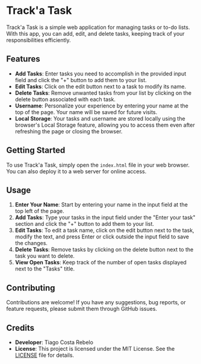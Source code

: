# Track'a Task

Track'a Task is a simple web application for managing tasks or to-do lists. With this app, you can add, edit, and delete tasks, keeping track of your responsibilities efficiently.

## Features

- **Add Tasks**: Enter tasks you need to accomplish in the provided input field and click the "+" button to add them to your list.
- **Edit Tasks**: Click on the edit button next to a task to modify its name.
- **Delete Tasks**: Remove unwanted tasks from your list by clicking on the delete button associated with each task.
- **Username**: Personalize your experience by entering your name at the top of the page. Your name will be saved for future visits.
- **Local Storage**: Your tasks and username are stored locally using the browser's Local Storage feature, allowing you to access them even after refreshing the page or closing the browser.

## Getting Started

To use Track'a Task, simply open the `index.html` file in your web browser. You can also deploy it to a web server for online access.

## Usage

1. **Enter Your Name**: Start by entering your name in the input field at the top left of the page.
2. **Add Tasks**: Type your tasks in the input field under the "Enter your task" section and click the "+" button to add them to your list.
3. **Edit Tasks**: To edit a task name, click on the edit button next to the task, modify the text, and press Enter or click outside the input field to save the changes.
4. **Delete Tasks**: Remove tasks by clicking on the delete button next to the task you want to delete.
5. **View Open Tasks**: Keep track of the number of open tasks displayed next to the "Tasks" title.

## Contributing

Contributions are welcome! If you have any suggestions, bug reports, or feature requests, please submit them through GitHub issues.

## Credits

- **Developer**: Tiago Costa Rebelo
- **License**: This project is licensed under the MIT License. See the [LICENSE](LICENSE) file for details.
